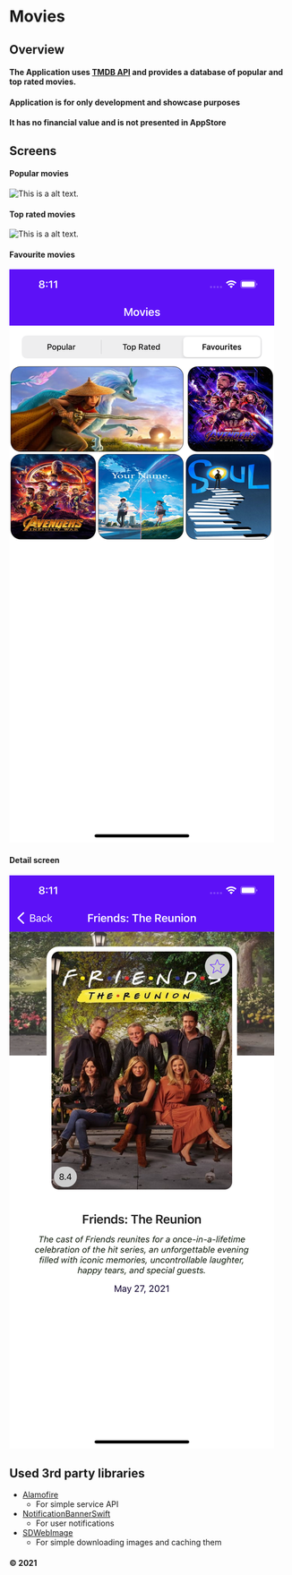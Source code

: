 # Movies
## Overview
#### The Application uses [TMDB API](https://www.themoviedb.org/documentation/api) and provides a database of popular and top rated movies.

#### Application is for only development and showcase purposes
#### It has no financial value and is not presented in AppStore

## Screens

#### Popular movies
![This is a alt text.](/images/popular.png)

#### Top rated movies
![This is a alt text.](/images/topRated.png)

#### Favourite movies
![This is a alt text.](/images/favourite.png)

#### Detail screen
![This is a alt text.](/images/details.png)


## Used 3rd party libraries

* [Alamofire](https://github.com/Alamofire/Alamofire)
    - For simple service API
* [NotificationBannerSwift](http://cocoadocs.org/docsets/NotificationBannerSwift/1.0.1/)
    - For user notifications
* [SDWebImage](https://github.com/SDWebImage/SDWebImage)
    - For simple downloading images and caching them

#### © 2021

